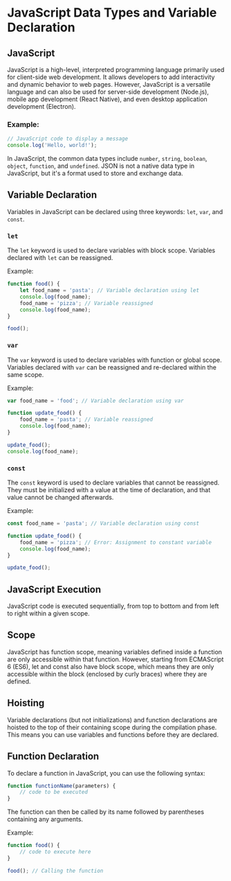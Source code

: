 # JavaScript Data Types and Variable Declaration

## JavaScript

JavaScript is a high-level, interpreted programming language primarily used for client-side web development. It allows developers to add interactivity and dynamic behavior to web pages. However, JavaScript is a versatile language and can also be used for server-side development (Node.js), mobile app development (React Native), and even desktop application development (Electron).

### Example:

```javascript
// JavaScript code to display a message
console.log('Hello, world!');
```

In JavaScript, the common data types include `number`, `string`, `boolean`, `object`, `function`, and `undefined`. JSON is not a native data type in JavaScript, but it's a format used to store and exchange data.

## Variable Declaration

Variables in JavaScript can be declared using three keywords: `let`, `var`, and `const`.

### `let`

The `let` keyword is used to declare variables with block scope. Variables declared with `let` can be reassigned.

Example:

```javascript
function food() {
    let food_name = 'pasta'; // Variable declaration using let
    console.log(food_name);
    food_name = 'pizza'; // Variable reassigned
    console.log(food_name);
}

food();
```

### `var`
The `var` keyword is used to declare variables with function or global scope. Variables declared with `var` can be reassigned and re-declared within the same scope.

Example:

```javascript
var food_name = 'food'; // Variable declaration using var

function update_food() {
    food_name = 'pasta'; // Variable reassigned
    console.log(food_name);
}

update_food();
console.log(food_name);
```

### `const`
The `const` keyword is used to declare variables that cannot be reassigned. They must be initialized with a value at the time of declaration, and that value cannot be changed afterwards.

Example:

```javascript
const food_name = 'pasta'; // Variable declaration using const

function update_food() {
    food_name = 'pizza'; // Error: Assignment to constant variable
    console.log(food_name);
}

update_food();
```

## JavaScript Execution
JavaScript code is executed sequentially, from top to bottom and from left to right within a given scope.

## Scope
JavaScript has function scope, meaning variables defined inside a function are only accessible within that function. However, starting from ECMAScript 6 (ES6), let and const also have block scope, which means they are only accessible within the block (enclosed by curly braces) where they are defined.

## Hoisting
Variable declarations (but not initializations) and function declarations are hoisted to the top of their containing scope during the compilation phase. This means you can use variables and functions before they are declared.



## Function Declaration
To declare a function in JavaScript, you can use the following syntax:

```javascript
function functionName(parameters) {
    // code to be executed
}
```

The function can then be called by its name followed by parentheses containing any arguments.

Example:

```javascript
function food() {
    // code to execute here
}

food(); // Calling the function
```

